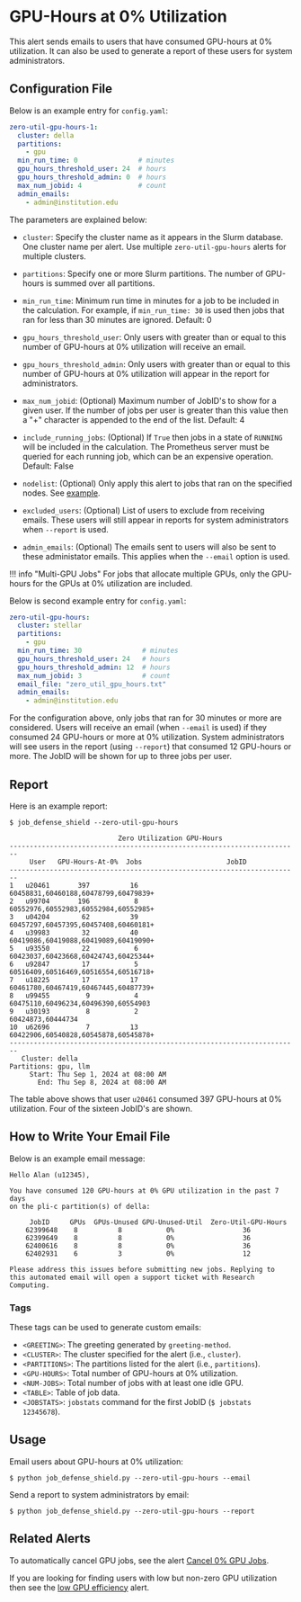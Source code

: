 # GPU-Hours at 0% Utilization

This alert sends emails to users that have consumed GPU-hours
at 0% utilization. It can also be used to generate a report of these users for
system administrators.

## Configuration File

Below is an example entry for `config.yaml`:

```yaml
zero-util-gpu-hours-1:
  cluster: della
  partitions:
    - gpu
  min_run_time: 0               # minutes
  gpu_hours_threshold_user: 24  # hours
  gpu_hours_threshold_admin: 0  # hours
  max_num_jobid: 4              # count
  admin_emails:
    - admin@institution.edu
```

The parameters are explained below:

- `cluster`: Specify the cluster name as it appears in the Slurm database. One cluster name
per alert. Use multiple `zero-util-gpu-hours` alerts for multiple clusters.

- `partitions`: Specify one or more Slurm partitions. The number of GPU-hours is summed over all partitions.

- `min_run_time`: Minimum run time in minutes for a job to be included in the calculation. For example, if `min_run_time: 30` is used then jobs that ran for less than 30 minutes are ignored. Default: 0

- `gpu_hours_threshold_user`: Only users with greater than or equal to this number of GPU-hours at 0% utilization will receive an email.

- `gpu_hours_threshold_admin`: Only users with greater than or equal to this number of GPU-hours at 0% utilization will appear in the report for administrators.

- `max_num_jobid`: (Optional) Maximum number of JobID's to show for a given user. If the number of
jobs per user is greater than this value then a "+" character is appended to the end of the list. Default: 4

- `include_running_jobs`: (Optional) If `True` then jobs in a state of `RUNNING` will be included in the calculation. The Prometheus server must be queried for each running job, which can be an expensive operation. Default: False

- `nodelist`: (Optional) Only apply this alert to jobs that ran on the specified nodes. See [example](../nodelist.md).

- `excluded_users`: (Optional) List of users to exclude from receiving emails. These users will still appear
in reports for system administrators when `--report` is used.

- `admin_emails`: (Optional) The emails sent to users will also be sent to these administator emails. This applies
when the `--email` option is used.

!!! info "Multi-GPU Jobs"
    For jobs that allocate multiple GPUs, only the GPU-hours for the GPUs at 0% utilization are included.

Below is second example entry for `config.yaml`:

```yaml
zero-util-gpu-hours:
  cluster: stellar
  partitions:
    - gpu
  min_run_time: 30               # minutes
  gpu_hours_threshold_user: 24   # hours
  gpu_hours_threshold_admin: 12  # hours
  max_num_jobid: 3               # count
  email_file: "zero_util_gpu_hours.txt"
  admin_emails:
    - admin@institution.edu
```

For the configuration above, only jobs that ran for 30 minutes or more are considered. Users will receive
an email (when `--email` is used) if they consumed 24 GPU-hours or more at 0% utilization. System
administrators will see users in the report (using `--report`) that consumed 12 GPU-hours or more.
The JobID will be shown for up to three jobs per user.

## Report

Here is an example report:

```
$ job_defense_shield --zero-util-gpu-hours

                           Zero Utilization GPU-Hours
------------------------------------------------------------------------
     User   GPU-Hours-At-0%  Jobs                     JobID                    
------------------------------------------------------------------------
1   u20461       397          16    60458831,60460188,60478799,60479839+
2   u99704       196           8    60552976,60552983,60552984,60552985+
3   u04204        62          39    60457297,60457395,60457408,60460181+
4   u39983        32          40    60419086,60419088,60419089,60419090+
5   u93550        22           6    60423037,60423668,60424743,60425344+
6   u92847        17           5    60516409,60516469,60516554,60516718+
7   u18225        17          17    60461780,60467419,60467445,60487739+
8   u99455         9           4    60475110,60496234,60496390,60554903
9   u30193         8           2                      60424873,60444734
10  u62696         7          13    60422906,60540828,60545878,60545878+
------------------------------------------------------------------------
   Cluster: della
Partitions: gpu, llm
     Start: Thu Sep 1, 2024 at 08:00 AM
       End: Thu Sep 8, 2024 at 08:00 AM
```

The table above shows that user `u20461` consumed 397 GPU-hours at 0% utilization.
Four of the sixteen JobID's are shown.

## How to Write Your Email File

Below is an example email message:

```
Hello Alan (u12345),

You have consumed 120 GPU-hours at 0% GPU utilization in the past 7 days
on the pli-c partition(s) of della:

     JobID     GPUs  GPUs-Unused GPU-Unused-Util  Zero-Util-GPU-Hours
    62399648    8          8           0%                 36         
    62399649    8          8           0%                 36          
    62400616    8          8           0%                 36          
    62402931    6          3           0%                 12          

Please address this issues before submitting new jobs. Replying to
this automated email will open a support ticket with Research
Computing.
```

### Tags

These tags can be used to generate custom emails:

- `<GREETING>`: The greeting generated by `greeting-method`.
- `<CLUSTER>`: The cluster specified for the alert (i.e., `cluster`).
- `<PARTITIONS>`: The partitions listed for the alert (i.e., `partitions`).
- `<GPU-HOURS>`: Total number of GPU-hours at 0% utilization.
- `<NUM-JOBS>`: Total number of jobs with at least one idle GPU.
- `<TABLE>`: Table of job data.
- `<JOBSTATS>`: `jobstats` command for the first JobID (`$ jobstats 12345678`).

## Usage

Email users about GPU-hours at 0% utilization:

```
$ python job_defense_shield.py --zero-util-gpu-hours --email
```

Send a report to system administrators by email:

```
$ python job_defense_shield.py --zero-util-gpu-hours --report
```

## Related Alerts

To automatically cancel GPU jobs, see the alert [Cancel 0% GPU Jobs](cancel_gpu_jobs.md).

If you are looking for finding users with low but non-zero GPU utilization then
see the [low GPU efficiency](low_gpu_util.md) alert.
